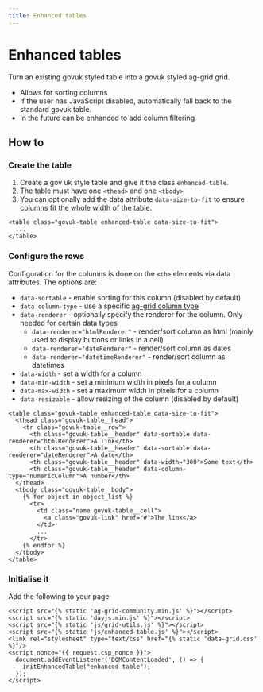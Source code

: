 ```yaml
---
title: Enhanced tables
---
```


# Enhanced tables

Turn an existing govuk styled table into a govuk styled ag-grid grid.

- Allows for sorting columns
- If the user has JavaScript disabled, automatically fall back to the standard govuk table.
- In the future can be enhanced to add column filtering

## How to

### Create the table

1. Create a gov uk style table and give it the class `enhanced-table`.
2. The table must have one `<thead>` and one `<tbody>`
3. You can optionally add the data attribute `data-size-to-fit` to ensure columns fit the whole width of the table.

```
<table class="govuk-table enhanced-table data-size-to-fit">
  ...
</table>
```

### Configure the rows

Configuration for the columns is done on the `<th>` elements via data attributes. The options are:

- `data-sortable` - enable sorting for this column (disabled by default)
- `data-column-type` - use a specific [ag-grid column type](https://www.ag-grid.com/javascript-data-grid/column-definitions/#custom-column-types)
- `data-renderer` - optionally specify the renderer for the column. Only needed for certain data types
  - `data-renderer="htmlRenderer"` - render/sort column as html (mainly used to display buttons or links in a cell)
  - `data-renderer="dateRenderer"` - render/sort column as dates
  - `data-renderer="datetimeRenderer"` - render/sort column as datetimes
- `data-width` - set a width for a column
- `data-min-width` - set a minimum width in pixels for a column
- `data-max-width` - set a maximum width in pixels for a column
- `data-resizable` - allow resizing of the column (disabled by default)

```
<table class="govuk-table enhanced-table data-size-to-fit">
  <thead class="govuk-table__head">
    <tr class="govuk-table__row">
      <th class="govuk-table__header" data-sortable data-renderer="htmlRenderer">A link</th>
      <th class="govuk-table__header" data-sortable data-renderer="dateRenderer">A date</th>
      <th class="govuk-table__header" data-width="300">Some text</th>
      <th class="govuk-table__header" data-column-type="numericColumn">A number</th>
  </thead>
  <tbody class="govuk-table__body">
    {% for object in object_list %}
      <tr>
        <td class="name govuk-table__cell">
          <a class="govuk-link" href="#">The link</a>
        </td>
        ...
      </tr>
    {% endfor %}
  </tbody>
</table>
```

### Initialise it

Add the following to your page

```
<script src="{% static 'ag-grid-community.min.js' %}"></script>
<script src="{% static 'dayjs.min.js' %}"></script>
<script src="{% static 'js/grid-utils.js' %}"></script>
<script src="{% static 'js/enhanced-table.js' %}"></script>
<link rel="stylesheet" type="text/css" href="{% static 'data-grid.css' %}"/>
<script nonce="{{ request.csp_nonce }}">
  document.addEventListener('DOMContentLoaded', () => {
    initEnhancedTable("enhanced-table");
  });
</script>
```
